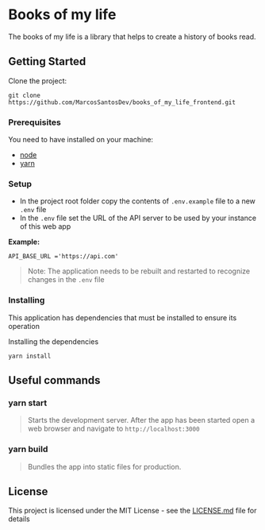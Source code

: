 # Books of my life

The books of my life is a library that helps to create a history of books read.

## Getting Started

Clone the project:

```
git clone https://github.com/MarcosSantosDev/books_of_my_life_frontend.git
```

### Prerequisites

You need to have installed on your machine:

- [node](https://nodejs.org/en/)
- [yarn](https://yarnpkg.com/)

### Setup

- In the project root folder copy the contents of `.env.example` file to a new `.env` file
- In the `.env` file set the URL of the API server to be used by your instance of this web app

**Example:**

```
API_BASE_URL ='https://api.com'
```

> Note: The application needs to be rebuilt and restarted to recognize changes in the `.env` file

### Installing

This application has dependencies that must be installed to ensure its operation

Installing the dependencies

```
yarn install
```

## Useful commands

### yarn start
> Starts the development server.
After the app has been started open a web browser and navigate to `http://localhost:3000`

### yarn build
> Bundles the app into static files for production.

## License

This project is licensed under the MIT License - see the [LICENSE.md](LICENSE.md) file for details
